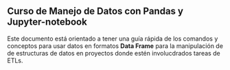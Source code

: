 ##  Curso de Manejo de Datos con Pandas y Jupyter-notebook


Este documento está orientado a tener una guía rápida de los comandos y conceptos para usar datos en formatos **Data Frame** para la manipulación de de estructuras de datos en proyectos donde estén involucdrados tareas de ETLs. 


